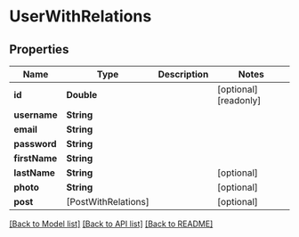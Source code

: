# UserWithRelations

## Properties
Name | Type | Description | Notes
------------ | ------------- | ------------- | -------------
**id** | **Double** |  | [optional] [readonly] 
**username** | **String** |  | 
**email** | **String** |  | 
**password** | **String** |  | 
**firstName** | **String** |  | 
**lastName** | **String** |  | [optional] 
**photo** | **String** |  | [optional] 
**post** | [PostWithRelations] |  | [optional] 

[[Back to Model list]](../README.md#documentation-for-models) [[Back to API list]](../README.md#documentation-for-api-endpoints) [[Back to README]](../README.md)


